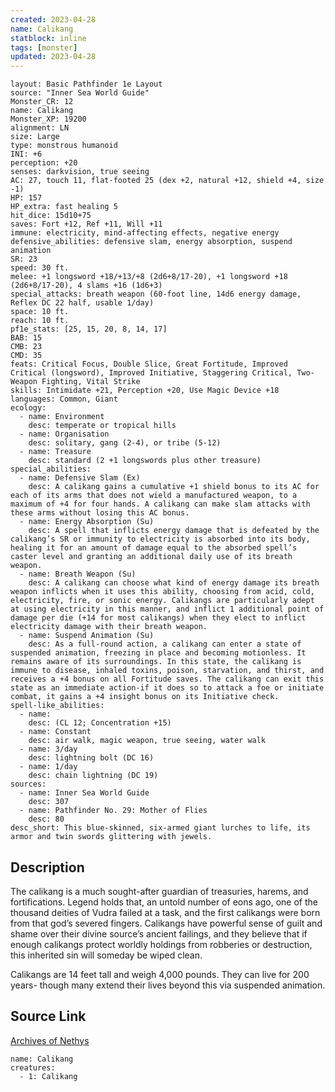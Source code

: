 ```yaml
---
created: 2023-04-28
name: Calikang
statblock: inline
tags: [monster]
updated: 2023-04-28
---
```

```statblock
layout: Basic Pathfinder 1e Layout
source: "Inner Sea World Guide"
Monster_CR: 12
name: Calikang
Monster_XP: 19200
alignment: LN
size: Large
type: monstrous humanoid
INI: +6
perception: +20
senses: darkvision, true seeing
AC: 27, touch 11, flat-footed 25 (dex +2, natural +12, shield +4, size -1)
HP: 157
HP_extra: fast healing 5
hit_dice: 15d10+75
saves: Fort +12, Ref +11, Will +11
immune: electricity, mind-affecting effects, negative energy
defensive_abilities: defensive slam, energy absorption, suspend animation
SR: 23
speed: 30 ft.
melee: +1 longsword +18/+13/+8 (2d6+8/17-20), +1 longsword +18 (2d6+8/17-20), 4 slams +16 (1d6+3)
special_attacks: breath weapon (60-foot line, 14d6 energy damage, Reflex DC 22 half, usable 1/day)
space: 10 ft.
reach: 10 ft.
pf1e_stats: [25, 15, 20, 8, 14, 17]
BAB: 15
CMB: 23
CMD: 35
feats: Critical Focus, Double Slice, Great Fortitude, Improved Critical (longsword), Improved Initiative, Staggering Critical, Two-Weapon Fighting, Vital Strike
skills: Intimidate +21, Perception +20, Use Magic Device +18
languages: Common, Giant
ecology:
  - name: Environment
    desc: temperate or tropical hills
  - name: Organisation
    desc: solitary, gang (2-4), or tribe (5-12)
  - name: Treasure
    desc: standard (2 +1 longswords plus other treasure)
special_abilities:
  - name: Defensive Slam (Ex)
    desc: A calikang gains a cumulative +1 shield bonus to its AC for each of its arms that does not wield a manufactured weapon, to a maximum of +4 for four hands. A calikang can make slam attacks with these arms without losing this AC bonus.
  - name: Energy Absorption (Su)
    desc: A spell that inflicts energy damage that is defeated by the calikang’s SR or immunity to electricity is absorbed into its body, healing it for an amount of damage equal to the absorbed spell’s caster level and granting an additional daily use of its breath weapon.
  - name: Breath Weapon (Su)
    desc: A calikang can choose what kind of energy damage its breath weapon inflicts when it uses this ability, choosing from acid, cold, electricity, fire, or sonic energy. Calikangs are particularly adept at using electricity in this manner, and inflict 1 additional point of damage per die (+14 for most calikangs) when they elect to inflict electricity damage with their breath weapon.
  - name: Suspend Animation (Su)
    desc: As a full-round action, a calikang can enter a state of suspended animation, freezing in place and becoming motionless. It remains aware of its surroundings. In this state, the calikang is immune to disease, inhaled toxins, poison, starvation, and thirst, and receives a +4 bonus on all Fortitude saves. The calikang can exit this state as an immediate action-if it does so to attack a foe or initiate combat, it gains a +4 insight bonus on its Initiative check.
spell-like_abilities:
  - name:
    desc: (CL 12; Concentration +15)
  - name: Constant
    desc: air walk, magic weapon, true seeing, water walk
  - name: 3/day
    desc: lightning bolt (DC 16)
  - name: 1/day
    desc: chain lightning (DC 19)
sources:
  - name: Inner Sea World Guide
    desc: 307
  - name: Pathfinder No. 29: Mother of Flies
    desc: 80
desc_short: This blue-skinned, six-armed giant lurches to life, its armor and twin swords glittering with jewels.
```
## Description
The calikang is a much sought-after guardian of treasuries, harems, and fortifications. Legend holds that, an untold number of eons ago, one of the thousand deities of Vudra failed at a task, and the first calikangs were born from that god’s severed fingers. Calikangs have powerful sense of guilt and shame over their divine source’s ancient failings, and they believe that if enough calikangs protect worldly holdings from robberies or destruction, this inherited sin will someday be wiped clean.

Calikangs are 14 feet tall and weigh 4,000 pounds. They can live for 200 years- though many extend their lives beyond this via suspended animation.
## Source Link
[Archives of Nethys](https://aonprd.com/MonsterDisplay.aspx?ItemName=Calikang)
```encounter-table
name: Calikang
creatures:
  - 1: Calikang
```
